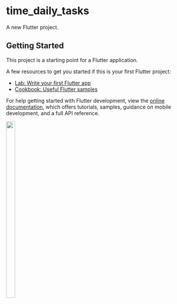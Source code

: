 # time_daily_tasks

A new Flutter project.

## Getting Started

This project is a starting point for a Flutter application.

A few resources to get you started if this is your first Flutter project:

- [Lab: Write your first Flutter app](https://docs.flutter.dev/get-started/codelab)
- [Cookbook: Useful Flutter samples](https://docs.flutter.dev/cookbook)

For help getting started with Flutter development, view the
[online documentation](https://docs.flutter.dev/), which offers tutorials,
samples, guidance on mobile development, and a full API reference.


 <img src = "https://github.com/Vishalk0810/time_daily_tasks/assets/149374506/4fd992fb-4b47-46ee-83fc-5823dfb895d9" width = 22%  height = 35%>

   <br>

   
